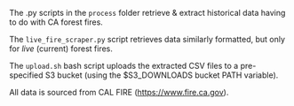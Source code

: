 The .py scripts in the `process` folder retrieve & extract historical data having to do with CA forest fires. 

The `live_fire_scraper.py` script retrieves data similarly formatted, but only for *live* (current) forest fires.

The `upload.sh` bash script uploads the extracted CSV files to a pre-specified S3 bucket (using the $S3_DOWNLOADS bucket PATH variable).

All data is sourced from CAL FIRE (https://www.fire.ca.gov).
